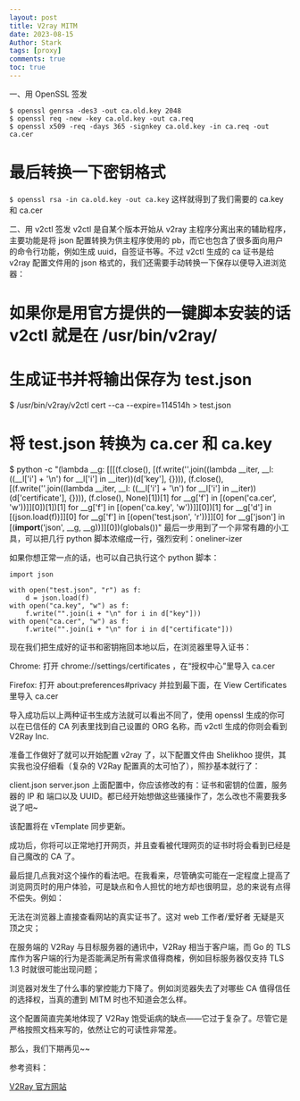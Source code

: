 ```yaml
---
layout: post
title: V2ray MITM
date: 2023-08-15
Author: Stark 
tags: [proxy]
comments: true
toc: true
---
```


一、用 OpenSSL 签发
```
$ openssl genrsa -des3 -out ca.old.key 2048
$ openssl req -new -key ca.old.key -out ca.req
$ openssl x509 -req -days 365 -signkey ca.old.key -in ca.req -out ca.cer
```
# 最后转换一下密钥格式
`$ openssl rsa -in ca.old.key -out ca.key`
这样就得到了我们需要的 ca.key 和 ca.cer

二、用 v2ctl 签发
v2ctl 是自某个版本开始从 v2ray 主程序分离出来的辅助程序，主要功能是将 json 配置转换为供主程序使用的 pb，而它也包含了很多面向用户的命令行功能，例如生成 uuid，自签证书等。不过 v2ctl 生成的 ca 证书是给 v2ray 配置文件用的 json 格式的，我们还需要手动转换一下保存以便导入进浏览器：

# 如果你是用官方提供的一键脚本安装的话 v2ctl 就是在 /usr/bin/v2ray/
# 生成证书并将输出保存为 test.json
$ /usr/bin/v2ray/v2ctl cert --ca --expire=114514h > test.json
# 将 test.json 转换为 ca.cer 和 ca.key
$ python -c "(lambda __g: [[[(f.close(), [(f.write(''.join((lambda __iter, __l: ((__l['i'] + '\n') for __l['i'] in __iter))(d['key'], {}))), (f.close(), [(f.write(''.join((lambda __iter, __l: ((__l['i'] + '\n') for __l['i'] in __iter))(d['certificate'], {}))), (f.close(), None)[1])[1] for __g['f'] in [(open('ca.cer', 'w'))]][0])[1])[1] for __g['f'] in [(open('ca.key', 'w'))]][0])[1] for __g['d'] in [(json.load(f))]][0] for __g['f'] in [(open('test.json', 'r'))]][0] for __g['json'] in [(__import__('json', __g, __g))]][0])(globals())"
最后一步用到了一个非常有趣的小工具，可以把几行 python 脚本浓缩成一行，强烈安利：oneliner-izer

如果你想正常一点的话，也可以自己执行这个 python 脚本：
```
import json

with open("test.json", "r") as f:
    d = json.load(f)
with open("ca.key", "w") as f:
    f.write("".join(i + "\n" for i in d["key"]))
with open("ca.cer", "w") as f:
    f.write("".join(i + "\n" for i in d["certificate"]))
```
现在我们把生成好的证书和密钥拖回本地以后，在浏览器里导入证书：

Chrome: 打开 chrome://settings/certificates ，在“授权中心”里导入 ca.cer

Firefox: 打开 about:preferences#privacy 并拉到最下面，在 View Certificates 里导入 ca.cer

导入成功后以上两种证书生成方法就可以看出不同了，使用 openssl 生成的你可以在已信任的 CA 列表里找到自己设置的 ORG 名称，而 v2ctl 生成的你则会看到 V2Ray Inc.

准备工作做好了就可以开始配置 v2ray 了，以下配置文件由 Shelikhoo 提供，其实我也没仔细看（复杂的 V2Ray 配置真的太可怕了），照抄基本就行了：

client.json
server.json
上面配置中，你应该修改的有：证书和密钥的位置，服务器的 IP 和 端口以及 UUID。都已经开始想做这些骚操作了，怎么改也不需要我多说了吧~

该配置将在 vTemplate 同步更新。

成功后，你将可以正常地打开网页，并且查看被代理网页的证书时将会看到已经是自己魔改的 CA 了。

最后提几点我对这个操作的看法吧。在我看来，尽管确实可能在一定程度上提高了浏览网页时的用户体验，可是缺点和令人担忧的地方却也很明显，总的来说有点得不偿失。例如：

无法在浏览器上直接查看网站的真实证书了。这对 web 工作者/爱好者 无疑是灭顶之灾；

在服务端的 V2Ray 与目标服务器的通讯中，V2Ray 相当于客户端，而 Go 的 TLS 库作为客户端的行为是否能满足所有需求值得商榷，例如目标服务器仅支持 TLS 1.3 时就很可能出现问题；

浏览器对发生了什么事的掌控能力下降了。例如浏览器失去了对哪些 CA 值得信任的选择权，当真的遭到 MITM 时也不知道会怎么样。

这个配置简直完美地体现了 V2Ray 饱受诟病的缺点——它过于复杂了。尽管它是严格按照文档来写的，依然让它的可读性非常差。

那么，我们下期再见~~

参考资料：

[V2Ray 官方网站](https://v2fly.org)

